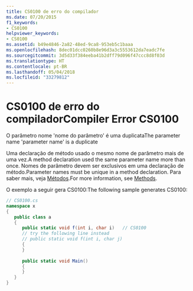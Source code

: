 ```yaml
---
title: CS0100 de erro do compilador
ms.date: 07/20/2015
f1_keywords:
- CS0100
helpviewer_keywords:
- CS0100
ms.assetid: b49e4846-2a82-48ed-9ca8-953eb5c1baaa
ms.openlocfilehash: 8dec01dcc0260b8e96d3a3c5553612da7eadc7fe
ms.sourcegitcommit: 3d5d33f384eeba41b2dff79d096f47ccc8d8f03d
ms.translationtype: HT
ms.contentlocale: pt-BR
ms.lasthandoff: 05/04/2018
ms.locfileid: "33279812"
---
```

# <a name="compiler-error-cs0100"></a><span data-ttu-id="f5f3f-102">CS0100 de erro do compilador</span><span class="sxs-lookup"><span data-stu-id="f5f3f-102">Compiler Error CS0100</span></span>
<span data-ttu-id="f5f3f-103">O parâmetro nome 'nome do parâmetro' é uma duplicata</span><span class="sxs-lookup"><span data-stu-id="f5f3f-103">The parameter name 'parameter name' is a duplicate</span></span>  
  
 <span data-ttu-id="f5f3f-104">Uma declaração de método usado o mesmo nome de parâmetro mais de uma vez.</span><span class="sxs-lookup"><span data-stu-id="f5f3f-104">A method declaration used the same parameter name more than once.</span></span> <span data-ttu-id="f5f3f-105">Nomes de parâmetro devem ser exclusivos em uma declaração de método.</span><span class="sxs-lookup"><span data-stu-id="f5f3f-105">Parameter names must be unique in a method declaration.</span></span> <span data-ttu-id="f5f3f-106">Para saber mais, veja [Métodos](../../csharp/programming-guide/classes-and-structs/methods.md).</span><span class="sxs-lookup"><span data-stu-id="f5f3f-106">For more information, see [Methods](../../csharp/programming-guide/classes-and-structs/methods.md).</span></span>  
  
 <span data-ttu-id="f5f3f-107">O exemplo a seguir gera CS0100:</span><span class="sxs-lookup"><span data-stu-id="f5f3f-107">The following sample generates CS0100:</span></span>  
  
```csharp  
// CS0100.cs  
namespace x  
{  
   public class a  
   {  
      public static void f(int i, char i)   // CS0100  
      // try the following line instead  
      // public static void f(int i, char j)  
      {  
      }  
  
      public static void Main()  
      {  
      }  
   }  
}  
```
